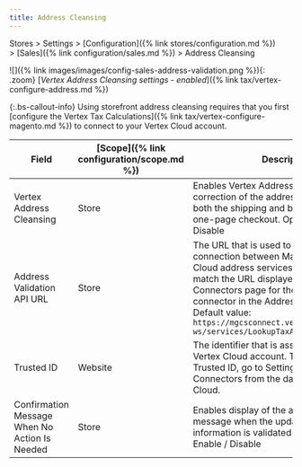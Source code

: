 ```yaml
---
title: Address Cleansing
---
```


Stores > Settings > [Configuration]({% link stores/configuration.md %}) > [Sales]({% link configuration/sales.md %}) > Address Cleansing

![]({% link images/images/config-sales-address-validation.png %}){: .zoom}
[_Vertex Address Cleansing settings - enabled_]({% link tax/vertex-configure-address.md %})

{:.bs-callout-info}
Using storefront address cleansing requires that you first [configure the Vertex Tax Calculations]({% link tax/vertex-configure-magento.md %}) to connect to your Vertex Cloud account.

|Field|[Scope]({% link configuration/scope.md %})|Description|
|--- |--- |--- |
|Vertex Address Cleansing|Store|Enables Vertex Address Validation to prompt correction of the address information on both the shipping and billing steps of the one-page checkout. Options: Enable / Disable|
|Address Validation API URL|Store|The URL that is used to validate the connection between Magento and Vertex Cloud address services. This value should match the URL displayed in your Vertex Connectors page for the Magento connector in the Address Lookup URL field. Default value: `https://mgcsconnect.vertexsmb.com/vertex-ws/services/LookupTaxAreas70`|
|Trusted ID|Website|The identifier that is associated with your Vertex Cloud account. To find your Vertex Trusted ID, go to Settings > View All Connectors from the dashboard of Vertex Cloud.|
|Confirmation Message When No Action Is Needed|Store|Enables display of the address cleansing message when the updated address information is validated as correct. Options: Enable / Disable|
